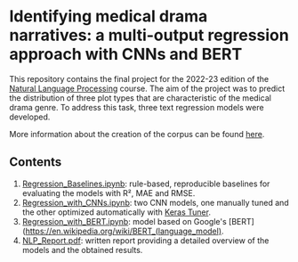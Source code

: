# Identifying medical drama narratives: a multi-output regression approach with CNNs and BERT

This repository contains the final project for the 2022-23 edition of the [Natural Language Processing](https://albarron.github.io/teaching/natural-language-processing/) course. The aim of the project was to predict the distribution of three plot types that are characteristic of the medical drama genre. To address this task, three text regression models were developed.

More information about the creation of the corpus can be found [here](https://github.com/TinfFoil/dar_tvseries).

## Contents

1. [Regression_Baselines.ipynb](https://github.com/ffedox/nlp/blob/main/Regression_Baselines.ipynb): rule-based, reproducible baselines for evaluating the models with R², MAE and RMSE.
2. [Regression_with_CNNs.ipynb](https://github.com/ffedox/nlp/blob/main/Regression_with_CNNs.ipynb): two CNN models, one manually tuned and the other optimized automatically with [Keras Tuner](https://keras.io/keras_tuner/).
3. [Regression_with_BERT.ipynb](https://github.com/ffedox/nlp/blob/main/Regression_with_BERT.ipynb): model based on Google's [BERT](https://en.wikipedia.org/wiki/BERT_(language_model).
4. [NLP_Report.pdf](https://github.com/ffedox/nlp/blob/main/NLP_Report.pdf): written report providing a detailed overview of the models and the obtained results.

